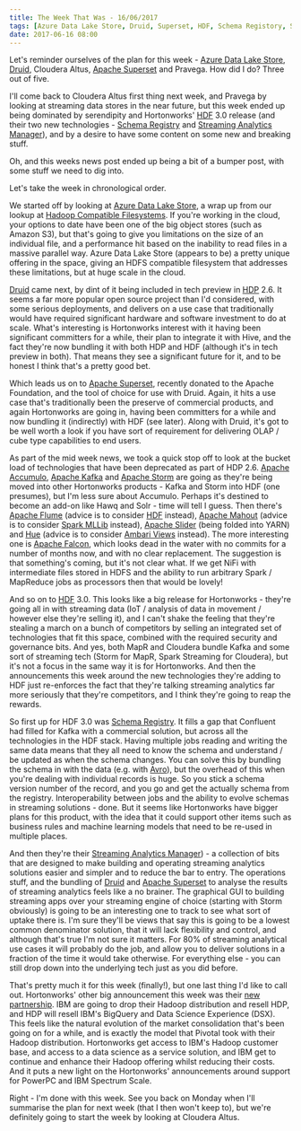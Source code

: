 ```yaml
---
title: The Week That Was - 16/06/2017
tags: [Azure Data Lake Store, Druid, Superset, HDF, Schema Registory, SAM, Hadoop Distributions]
date: 2017-06-16 08:00
---
```

Let's reminder ourselves of the plan for this week - [Azure Data Lake Store](/technologies/microsoft-azure-data-lake-store), [Druid](/technologies/druid), Cloudera Altus, [Apache Superset](/technologies/apache-superset) and Pravega.  How did I do?  Three out of five.

I'll come back to Cloudera Altus first thing next week, and Pravega by looking at streaming data stores in the near future, but this week ended up being dominated by serendipity and Hortonworks' [HDF](/technologies/hortonworks-data-flow) 3.0 release (and their two new technologies - [Schema Registry](/technologies/schema-registry) and [Streaming Analytics Manager](/technologies/streaming-analytics-manager)), and by a desire to have some content on some new and breaking stuff.

Oh, and this weeks news post ended up being a bit of a bumper post, with some stuff we need to dig into.
<!--more-->

Let's take the week in chronological order.

We started off by looking at [Azure Data Lake Store](/technologies/microsoft-azure-data-lake-store), a wrap up from our lookup at [Hadoop Compatible Filesystems](/tech-categories/hadoop-compatible-filesystems).  If you're working in the cloud, your options to date have been one of the big object stores (such as Amazon S3), but that's going to give you limitations on the size of an individual file, and a performance hit based on the inability to read files in a massive parallel way.  Azure Data Lake Store (appears to be) a pretty unique offering in the space, giving an HDFS compatible filesystem that addresses these limitations, but at huge scale in the cloud.

[Druid](/technologies/druid) came next, by dint of it being included in tech preview in [HDP](/technologies/hortonworks-data-platform/) 2.6.  It seems a far more popular open source project than I'd considered, with some serious deployments, and delivers on a use case that traditionally would have required significant hardware and software investment to do at scale.  What's interesting is Hortonworks interest with it having been significant committers for a while, their plan to integrate it with Hive, and the fact they're now bundling it with both HDP and HDF (although it's in tech preview in both).  That means they see a significant future for it, and to be honest I think that's a pretty good bet.

Which leads us on to [Apache Superset](/technologies/apache-superset), recently donated to the Apache Foundation, and the tool of choice for use with Druid.  Again, it hits a use case that's traditionally been the preserve of commercial products, and again Hortonworks are going in, having been committers for a while and now bundling it (indirectly) with HDF (see later).  Along with Druid, it's got to be well worth a look if you have sort of requirement for delivering OLAP / cube type capabilities to end users.

As part of the mid week news, we took a quick stop off to look at the bucket load of technologies that have been deprecated as part of HDP 2.6. [Apache Accumulo](/technologies/apache-accumulo), [Apache Kafka](/technologies/apache-kafka) and [Apache Storm](/technologies/apache-storm) are going as they're being moved into other Hortonworks products - Kafka and Storm into HDF (one presumes), but I'm less sure about Accumulo.  Perhaps it's destined to become an add-on like Hawq and Solr - time will tell I guess.  Then there's [Apache Flume](/technologies/apache-flume) (advice is to consider [HDF](/technologies/hortonworks-data-flow) instead), [Apache Mahout](/technologies/apache-mahout) (advice is to consider [Spark MLLib](/technologies/apache-spark/mllib) instead), [Apache Slider](/technologies/apache-slider) (being folded into YARN) and [Hue](/technologies/hue) (advice is to consider [Ambari Views](/technologies/apache-ambari/ambari-views) instead).  The more interesting one is [Apache Falcon](/technologies/apache-falcon), which looks dead in the water with no commits for a number of months now, and with no clear replacement.  The suggestion is that something's coming, but it's not clear what.  If we get NiFi with intermediate files stored in HDFS and the ability to run arbitrary Spark / MapReduce jobs as processors then that would be lovely!

And so on to [HDF](/technologies/hortonworks-data-flow) 3.0.  This looks like a big release for Hortonworks - they're going all in with streaming data (IoT / analysis of data in movement / however else they're selling it), and I can't shake the feeling that they're stealing a march on a bunch of competitors by selling an integrated set of technologies that fit this space, combined with the required security and governance bits.  And yes, both MapR and Cloudera bundle Kafka and some sort of streaming tech (Storm for MapR, Spark Streaming for Cloudera), but it's not a focus in the same way it is for Hortonworks.  And then the announcements this week around the new technologies they're adding to HDF just re-enforces the fact that they're talking streaming analytics far more seriously that they're competitors, and I think they're going to reap the rewards.

So first up for HDF 3.0 was [Schema Registry](/technologies/schema-registry).  It fills a gap that Confluent had filled for Kafka with a commercial solution, but across all the technologies in the HDF stack.  Having multiple jobs reading and writing the same data means that they all need to know the schema and understand / be updated as when the schema changes.  You can solve this by bundling the schema in with the data (e.g. with [Avro](/technologies/apache-avro)), but the overhead of this when you're dealing with individual records is huge.  So you stick a schema version number of the record, and you go and get the actually schema from the registry.  Interoperability between jobs and the ability to evolve schemas in streaming solutions - done.  But it seems like Hortonworks have bigger plans for this product, with the idea that it could support other items such as business rules and machine learning models that need to be re-used in multiple places.

And then they're their [Streaming Analytics Manager](/technologies/streaming-analytics-manager)) - a collection of bits that are designed to make building and operating streaming analytics solutions easier and simpler and to reduce the bar to entry.  The operations stuff, and the bundling of [Druid](/technologies/druid) and [Apache Superset](/technologies/apache-superset) to analyse the results of streaming analytics feels like a no brainer.  The graphical GUI to building streaming apps over your streaming engine of choice (starting with Storm obviously) is going to be an interesting one to track to see what sort of uptake there is.  I'm sure they'll be views that say this is going to be a lowest common denominator solution, that it will lack flexibility and control, and although that's true I'm not sure it matters.  For 80% of streaming analytical use cases it will probably do the job, and allow you to deliver solutions in a fraction of the time it would take otherwise.  For everything else - you can still drop down into the underlying tech just as you did before.

That's pretty much it for this week (finally!), but one last thing I'd like to call out.  Hortonworks' other big announcement this week was their [new partnership](https://hortonworks.com/blog/data-met-science-anything-became-possible/).  IBM are going to drop their Hadoop distribution and resell HDP, and HDP will resell IBM's BigQuery and Data Science Experience (DSX).  This feels like the natural evolution of the market consolidation that's been going on for a while, and is exactly the model that Pivotal took with their Hadoop distribution.  Hortonworks get access to IBM's Hadoop customer base, and access to a data science as a service solution, and IBM get to continue and enhance their Hadoop offering whilst reducing their costs.  And it puts a new light on the Hortonworks' announcements around support for PowerPC and IBM Spectrum Scale.

Right - I'm done with this week.  See you back on Monday when I'll summarise the plan for next week (that I then won't keep to), but we're definitely going to start the week by looking at Cloudera Altus.